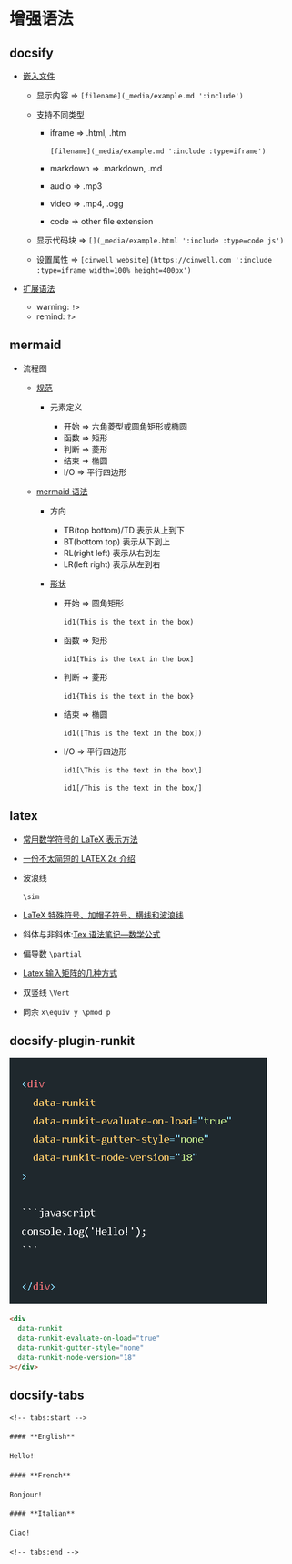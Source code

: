 # 增强语法

## docsify

- [嵌入文件](https://angry-swanson-b4e47b.netlify.app/embed-files)

  - 显示内容 => `[filename](_media/example.md ':include')`
  - 支持不同类型

    - iframe => .html, .htm

      `[filename](_media/example.md ':include :type=iframe')`

    - markdown => .markdown, .md
    - audio => .mp3
    - video => .mp4, .ogg
    - code => other file extension

  - 显示代码块 => `[](_media/example.html ':include :type=code js')`
  - 设置属性 => `[cinwell website](https://cinwell.com ':include :type=iframe width=100% height=400px')`

- [扩展语法](https://docsify.js.org/#/zh-cn/helpers)

  - warning: `!>`
  - remind: `?>`

## mermaid

- 流程图

  - [规范](https://blog.csdn.net/Z1998hx0919/article/details/112540117)

    - 元素定义

      - 开始 => 六角菱型或圆角矩形或椭圆
      - 函数 => 矩形
      - 判断 => 菱形
      - 结束 => 椭圆
      - I/O => 平行四边形

  - [mermaid 语法](https://blog.csdn.net/Subson/article/details/78054689)

    - 方向

      - TB(top bottom)/TD 表示从上到下
      - BT(bottom top) 表示从下到上
      - RL(right left) 表示从右到左
      - LR(left right) 表示从左到右

    - [形状](https://mermaid-js.github.io/mermaid/#/flowchart?id=node-shapes)

      - 开始 => 圆角矩形

        `id1(This is the text in the box)`

      - 函数 => 矩形

        `id1[This is the text in the box]`

      - 判断 => 菱形

        `id1{This is the text in the box}`

      - 结束 => 椭圆

        `id1([This is the text in the box])`

      - I/O => 平行四边形

        `id1[\This is the text in the box\]`

        `id1[/This is the text in the box/]`

## latex

- [常用数学符号的 LaTeX 表示方法](http://mohu.org/info/symbols/symbols.htm)
- [一份不太简短的 LATEX 2ε 介绍](http://www.mohu.org/info/lshort-cn.pdf)
- 波浪线

  `\sim`

- [LaTeX 特殊符号、加帽子符号、横线和波浪线](https://blog.csdn.net/qq_17528659/article/details/82152530)
- 斜体与非斜体:[Tex 语法笔记—数学公式](https://zhuanlan.zhihu.com/p/60955986)
- 偏导数 `\partial`
- [Latex 输入矩阵的几种方式](https://blog.csdn.net/luohuiwu/article/details/80722026)
- 双竖线 `\Vert`
- 同余 `x\equiv y \pmod p`

## docsify-plugin-runkit

![](assets/2022-09-09-01-57-27.png)

```html
<div
  data-runkit
  data-runkit-evaluate-on-load="true"
  data-runkit-gutter-style="none"
  data-runkit-node-version="18"
></div>
```

## docsify-tabs

```txt
<!-- tabs:start -->

#### **English**

Hello!

#### **French**

Bonjour!

#### **Italian**

Ciao!

<!-- tabs:end -->
```
